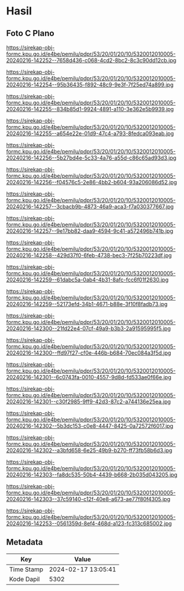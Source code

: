 # Hasil

## Foto C Plano

https://sirekap-obj-formc.kpu.go.id/e4be/pemilu/pdpr/53/20/01/20/10/5320012010005-20240216-142252--7658d436-c068-4cd2-8bc2-8c3c90dd12cb.jpg

https://sirekap-obj-formc.kpu.go.id/e4be/pemilu/pdpr/53/20/01/20/10/5320012010005-20240216-142254--95b36435-f892-48c9-9e3f-7f25ed74a899.jpg

https://sirekap-obj-formc.kpu.go.id/e4be/pemilu/pdpr/53/20/01/20/10/5320012010005-20240216-142255--834b85d1-9924-4891-a110-3e362e5b9939.jpg

https://sirekap-obj-formc.kpu.go.id/e4be/pemilu/pdpr/53/20/01/20/10/5320012010005-20240216-142255--a654e22e-01d9-47c4-a793-8fedca093eab.jpg

https://sirekap-obj-formc.kpu.go.id/e4be/pemilu/pdpr/53/20/01/20/10/5320012010005-20240216-142256--5b27bd4e-5c33-4a76-a55d-c86c65ad93d3.jpg

https://sirekap-obj-formc.kpu.go.id/e4be/pemilu/pdpr/53/20/01/20/10/5320012010005-20240216-142256--f04576c5-2e86-4bb2-b604-93a206086d52.jpg

https://sirekap-obj-formc.kpu.go.id/e4be/pemilu/pdpr/53/20/01/20/10/5320012010005-20240216-142257--3cbacb9b-4873-46a9-aca3-f7a030377667.jpg

https://sirekap-obj-formc.kpu.go.id/e4be/pemilu/pdpr/53/20/01/20/10/5320012010005-20240216-142257--9e17bb82-daa9-4594-9c41-a572496b741b.jpg

https://sirekap-obj-formc.kpu.go.id/e4be/pemilu/pdpr/53/20/01/20/10/5320012010005-20240216-142258--429d37f0-6feb-4738-bec3-7f25b70223df.jpg

https://sirekap-obj-formc.kpu.go.id/e4be/pemilu/pdpr/53/20/01/20/10/5320012010005-20240216-142259--61dabc5a-0ab4-4b31-8afc-fcc6f01f2630.jpg

https://sirekap-obj-formc.kpu.go.id/e4be/pemilu/pdpr/53/20/01/20/10/5320012010005-20240216-142259--52173efd-34b1-4671-b88e-3f10f8fadb73.jpg

https://sirekap-obj-formc.kpu.go.id/e4be/pemilu/pdpr/53/20/01/20/10/5320012010005-20240216-142300--21fd22e4-07cf-49a9-b3b3-2a91595995f5.jpg

https://sirekap-obj-formc.kpu.go.id/e4be/pemilu/pdpr/53/20/01/20/10/5320012010005-20240216-142300--ffd97f27-cf0e-446b-b684-70ec084a3f5d.jpg

https://sirekap-obj-formc.kpu.go.id/e4be/pemilu/pdpr/53/20/01/20/10/5320012010005-20240216-142301--6c0743fa-0010-4557-9d8d-fd533ae0f66e.jpg

https://sirekap-obj-formc.kpu.go.id/e4be/pemilu/pdpr/53/20/01/20/10/5320012010005-20240216-142301--c30f2985-9ff9-42d3-87c2-a744136e25ea.jpg

https://sirekap-obj-formc.kpu.go.id/e4be/pemilu/pdpr/53/20/01/20/10/5320012010005-20240216-142302--5b3dc153-c0e8-4447-8425-0a72572f6017.jpg

https://sirekap-obj-formc.kpu.go.id/e4be/pemilu/pdpr/53/20/01/20/10/5320012010005-20240216-142302--a3bfd658-6e25-49b9-b270-ff73fb58b6d3.jpg

https://sirekap-obj-formc.kpu.go.id/e4be/pemilu/pdpr/53/20/01/20/10/5320012010005-20240216-142303--fa8dc535-50b4-4439-b668-2b035d043205.jpg

https://sirekap-obj-formc.kpu.go.id/e4be/pemilu/pdpr/53/20/01/20/10/5320012010005-20240216-142303--37c59140-c12f-40e8-a673-ae77f80f4305.jpg

https://sirekap-obj-formc.kpu.go.id/e4be/pemilu/pdpr/53/20/01/20/10/5320012010005-20240216-142253--0561359d-8ef4-468d-a123-fc313c685002.jpg


## Metadata

| Key        | Value               |
| ---------- | ------------------- |
| Time Stamp | 2024-02-17 13:05:41 |
| Kode Dapil | 5302                |



